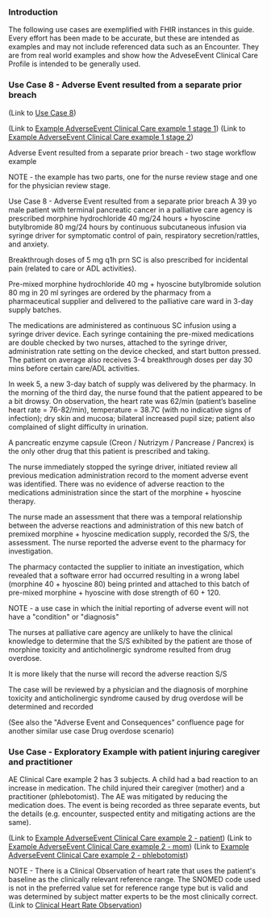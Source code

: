 ### Introduction
The following use cases are exemplified with FHIR instances in this guide. Every effort has been made to be accurate, but these are intended as examples and may not include referenced data such as an Encounter. They are from real world examples and show how the AdveseEvent Clinical Care Profile is intended to be generally used. 

### Use Case 8 - Adverse Event resulted from a separate prior breach
(Link to [Use Case 8](https://confluence.hl7.org/pages/viewpage.action?pageId=49646529#AdverseEventUseCases-UseCase8-AdverseEventresultedfromaseparatepriorbreach))

(Link to [Example AdverseEvent Clinical Care example 1 stage 1](AdverseEvent-clinicalcareexample1stage1.html))
(Link to [Example AdverseEvent Clinical Care example 1 stage 2](AdverseEvent-clinicalcareexample1stage2.html))

Adverse Event resulted from a separate prior breach - two stage workflow example

NOTE - the example has two parts, one for the nurse review stage and one for the physician review stage.

Use Case 8 - Adverse Event resulted from a separate prior breach
A 39 yo male patient with terminal pancreatic cancer in a palliative care agency is prescribed morphine hydrochloride 40 mg/24 hours + hyoscine butylbromide 80 mg/24 hours by continuous subcutaneous infusion via syringe driver for symptomatic control of pain, respiratory secretion/rattles, and anxiety.

Breakthrough doses of 5 mg q1h prn SC is also prescribed for incidental pain (related to care or ADL activities).

Pre-mixed morphine hydrochloride 40 mg + hyoscine butylbromide solution 80 mg in 20 ml syringes are ordered by the pharmacy from a pharmaceutical supplier and delivered to the palliative care ward in 3-day supply batches.

The medications are administered as continuous SC infusion using a syringe driver device. Each syringe containing the pre-mixed medications are double checked by two nurses, attached to the syringe driver, administration rate setting on the device checked, and start button pressed. The patient on average also receives 3-4 breakthrough doses per day 30 mins before certain care/ADL activities.

In week 5, a new 3-day batch of supply was delivered by the pharmacy. In the morning of the third day, the nurse found that the patient appeared to be a bit drowsy. On observation, the heart rate was 62/min (patient’s baseline heart rate = 76-82/min), temperature = 38.7C (with no indicative signs of infection); dry skin and mucosa; bilateral increased pupil size; patient also complained of slight difficulty in urination.

A pancreatic enzyme capsule (Creon / Nutrizym / Pancrease / Pancrex) is the only other drug that this patient is prescribed and taking.

The nurse immediately stopped the syringe driver, initiated review all previous medication administration record to the moment adverse event was identified. There was no evidence of adverse reaction to the medications administration since the start of the morphine + hyoscine therapy.

The nurse made an assessment that there was a temporal relationship between the adverse reactions and administration of this new batch of premixed morphine + hyoscine medication supply, recorded the S/S, the assessment. The nurse reported the adverse event to the pharmacy for investigation.

The pharmacy contacted the supplier to initiate an investigation, which revealed that a software error had occurred resulting in a wrong label (morphine 40 + hyoscine 80) being printed and attached to this batch of pre-mixed morphine + hyoscine with dose strength of 60 + 120.

NOTE - a use case in which the initial reporting of adverse event will not have a "condition" or "diagnosis"

The nurses at palliative care agency are unlikely to have the clinical knowledge to determine that the S/S exhibited by the patient are those of morphine toxicity and anticholinergic syndrome resulted from drug overdose.

It is more likely that the nurse will record the adverse reaction S/S

The case will be reviewed by a physician and the diagnosis of morphine toxicity and anticholinergic syndrome caused by drug overdose will be determined and recorded

(See also the "Adverse Event and Consequences" confluence page for another similar use case Drug overdose scenario)


### Use Case - Exploratory Example with patient injuring caregiver and practitioner

AE Clinical Care example 2 has 3 subjects. A child had a bad reaction to an increase in medication. The child injured their caregiver (mother) and a practitioner (phlebotomist). The AE was mitigated by reducing the medication does. The event is being recorded as three separate events, but the details (e.g. encounter, suspected entity and mitigating actions are the same). 

(Link to [Example AdverseEvent Clinical Care example 2 - patient](AdverseEvent-clinicalcareexample2patient.html))
(Link to [Example AdverseEvent Clinical Care example 2 - mom](AdverseEvent-clinicalcareexample2mom.html))
(Link to [Example AdverseEvent Clinical Care example 2 - phlebotomist](AdverseEvent-clinicalcareexample2phlebotomist.html))

NOTE - There is a Clinical Observation of heart rate that uses the patient's baseline as the clinically relevant reference range. The SNOMED code used is not in the preferred value set for reference range type but is valid and was determined by subject matter experts to be the most clinically correct. (Link to [Clinical Heart Rate Observation](Observation-heartrateobservation.html))